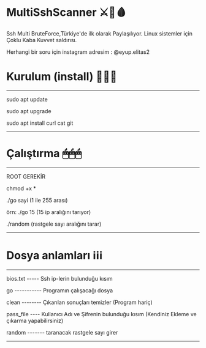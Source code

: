 # MultiSshScanner ⚔🔑🩸

Ssh Multi BruteForce,Türkiye'de ilk olarak Paylaşılıyor. Linux sistemler için Çoklu Kaba Kuvvet saldırısı. 

Herhangi bir soru için
instagram adresim : @eyup.elitas2

# Kurulum (install) 🧰🧰🧰


***********************************************
sudo apt update

sudo apt upgrade

sudo apt install curl cat git

************************************************

# Çalıştırma 🖱🖱🖱

************************************************
ROOT GEREKİR

chmod +x *

./go sayi (1 ile 255 arası)

örn: ./go 15 (15 ip aralığını tarıyor)

./random (rastgele sayı aralığını tarar)
************************************************


# Dosya anlamları ℹℹℹ
************************************************
bios.txt ----- Ssh ip-lerin bulunduğu kısım

go ----------- Programın çalışacağı dosya

clean -------- Çıkarılan sonuçları temizler (Program hariç)

pass_file ---- Kullanıcı Adı ve Şifrenin bulunduğu kısım (Kendiniz Ekleme ve çıkarma yapabilirsiniz)

random ------- taranacak rastgele sayı girer

*************************************************
